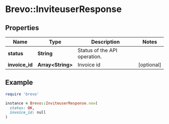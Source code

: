 # Brevo::InviteuserResponse

## Properties

| Name | Type | Description | Notes |
| ---- | ---- | ----------- | ----- |
| **status** | **String** | Status of the API operation. |  |
| **invoice_id** | **Array&lt;String&gt;** | Invoice id | [optional] |

## Example

```ruby
require 'brevo'

instance = Brevo::InviteuserResponse.new(
  status: OK,
  invoice_id: null
)
```

